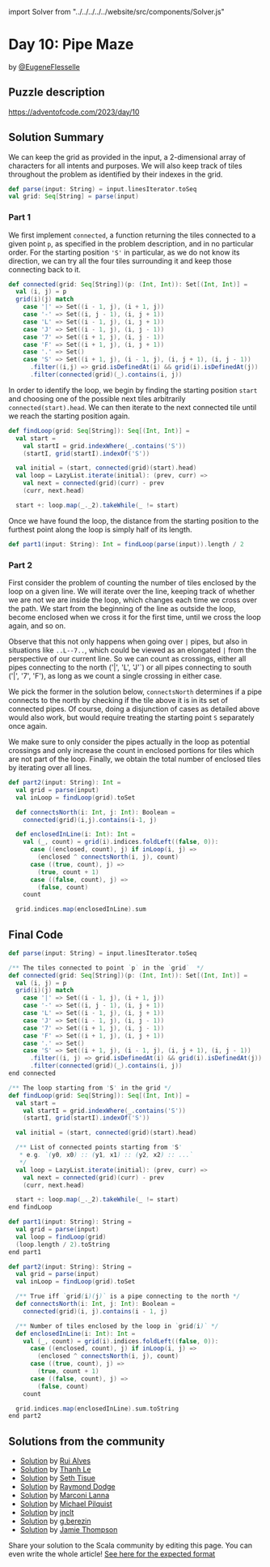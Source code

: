 import Solver from "../../../../../website/src/components/Solver.js"

# Day 10: Pipe Maze

by [@EugeneFlesselle](https://github.com/EugeneFlesselle)

## Puzzle description

https://adventofcode.com/2023/day/10


## Solution Summary

We can keep the grid as provided in the input, a 2-dimensional array of characters for all intents and purposes.
We will also keep track of tiles throughout the problem as identified by their indexes in the grid.
```scala 3
def parse(input: String) = input.linesIterator.toSeq
val grid: Seq[String] = parse(input)
```

### Part 1

We first implement `connected`, a function returning the tiles connected to a given point `p`,
as specified in the problem description, and in no particular order.
For the starting position `'S'` in particular, as we do not know its direction,
we can try all the four tiles surrounding it and keep those connecting back to it.

```scala 3
def connected(grid: Seq[String])(p: (Int, Int)): Set[(Int, Int)] =
  val (i, j) = p
  grid(i)(j) match
    case '|' => Set((i - 1, j), (i + 1, j))
    case '-' => Set((i, j - 1), (i, j + 1))
    case 'L' => Set((i - 1, j), (i, j + 1))
    case 'J' => Set((i - 1, j), (i, j - 1))
    case '7' => Set((i + 1, j), (i, j - 1))
    case 'F' => Set((i + 1, j), (i, j + 1))
    case '.' => Set()
    case 'S' => Set((i + 1, j), (i - 1, j), (i, j + 1), (i, j - 1))
      .filter((i,j) => grid.isDefinedAt(i) && grid(i).isDefinedAt(j))
      .filter(connected(grid)(_).contains(i, j))
```

In order to identify the loop, we begin by finding the starting position `start`
and choosing one of the possible next tiles arbitrarily `connected(start).head`.
We can then iterate to the next connected tile until we reach the starting position again.

```scala 3
def findLoop(grid: Seq[String]): Seq[(Int, Int)] =
  val start =
    val startI = grid.indexWhere(_.contains('S'))
    (startI, grid(startI).indexOf('S'))

  val initial = (start, connected(grid)(start).head)
  val loop = LazyList.iterate(initial): (prev, curr) =>
    val next = connected(grid)(curr) - prev
    (curr, next.head)

  start +: loop.map(_._2).takeWhile(_ != start)
```

Once we have found the loop,
the distance from the starting position to the furthest point along the loop
is simply half of its length.

```scala 3
def part1(input: String): Int = findLoop(parse(input)).length / 2
```


### Part 2

First consider the problem of counting the number of tiles enclosed by the loop on a given line.
We will iterate over the line, keeping track of whether we are not we are inside the loop, which changes each time we cross over the path.
We start from the beginning of the line as outside the loop,
become enclosed when we cross it for the first time, until we cross the loop again, and so on.

Observe that this not only happens when going over `|` pipes, but also in situations like `..L--7..`,
which could be viewed as an elongated `|` from the perspective of our current line.
So we can count as crossings, either all pipes connecting to the north ('|', 'L', 'J'`)
or all pipes connecting to south ('|', '7', 'F'), as long as we count a single crossing in either case.

We pick the former in the solution below,
`connectsNorth` determines if a pipe connects to the north by checking if the tile above it is in its set of connected pipes.
Of course, doing a disjunction of cases as detailed above would also work, but would require treating the starting point `S` separately once again.

[//]: # (Also observe that the `connected` function actually encodes a generalization of the previously described cases.)

We make sure to only consider the pipes actually in the loop as potential crossings
and only increase the count in enclosed portions for tiles which are not part of the loop.
Finally, we obtain the total number of enclosed tiles by iterating over all lines.

```scala 3
def part2(input: String): Int =
  val grid = parse(input)
  val inLoop = findLoop(grid).toSet

  def connectsNorth(i: Int, j: Int): Boolean =
    connected(grid)(i,j).contains(i-1, j)

  def enclosedInLine(i: Int): Int =
    val (_, count) = grid(i).indices.foldLeft((false, 0)):
      case ((enclosed, count), j) if inLoop(i, j) =>
        (enclosed ^ connectsNorth(i, j), count)
      case ((true, count), j) =>
        (true, count + 1)
      case ((false, count), j) =>
        (false, count)
    count

  grid.indices.map(enclosedInLine).sum
```

## Final Code

```scala 3
def parse(input: String) = input.linesIterator.toSeq

/** The tiles connected to point `p` in the `grid`  */
def connected(grid: Seq[String])(p: (Int, Int)): Set[(Int, Int)] =
  val (i, j) = p
  grid(i)(j) match
    case '|' => Set((i - 1, j), (i + 1, j))
    case '-' => Set((i, j - 1), (i, j + 1))
    case 'L' => Set((i - 1, j), (i, j + 1))
    case 'J' => Set((i - 1, j), (i, j - 1))
    case '7' => Set((i + 1, j), (i, j - 1))
    case 'F' => Set((i + 1, j), (i, j + 1))
    case '.' => Set()
    case 'S' => Set((i + 1, j), (i - 1, j), (i, j + 1), (i, j - 1))
      .filter((i, j) => grid.isDefinedAt(i) && grid(i).isDefinedAt(j))
      .filter(connected(grid)(_).contains(i, j))
end connected

/** The loop starting from 'S' in the grid */
def findLoop(grid: Seq[String]): Seq[(Int, Int)] =
  val start =
    val startI = grid.indexWhere(_.contains('S'))
    (startI, grid(startI).indexOf('S'))

  val initial = (start, connected(grid)(start).head)

  /** List of connected points starting from 'S'
   * e.g. `(y0, x0) :: (y1, x1) :: (y2, x2) :: ...`
   */
  val loop = LazyList.iterate(initial): (prev, curr) =>
    val next = connected(grid)(curr) - prev
    (curr, next.head)

  start +: loop.map(_._2).takeWhile(_ != start)
end findLoop

def part1(input: String): String =
  val grid = parse(input)
  val loop = findLoop(grid)
  (loop.length / 2).toString
end part1

def part2(input: String): String =
  val grid = parse(input)
  val inLoop = findLoop(grid).toSet

  /** True iff `grid(i)(j)` is a pipe connecting to the north */
  def connectsNorth(i: Int, j: Int): Boolean =
    connected(grid)(i, j).contains(i - 1, j)

  /** Number of tiles enclosed by the loop in `grid(i)` */
  def enclosedInLine(i: Int): Int =
    val (_, count) = grid(i).indices.foldLeft((false, 0)):
      case ((enclosed, count), j) if inLoop(i, j) =>
        (enclosed ^ connectsNorth(i, j), count)
      case ((true, count), j) =>
        (true, count + 1)
      case ((false, count), j) =>
        (false, count)
    count

  grid.indices.map(enclosedInLine).sum.toString
end part2
```

## Solutions from the community

- [Solution](https://github.com/xRuiAlves/advent-of-code-2023/blob/main/Day10.scala) by [Rui Alves](https://github.com/xRuiAlves/)
- [Solution](https://github.com/lenguyenthanh/aoc-2023/blob/main/Day10.scala) by [Thanh Le](https://github.com/lenguyenthanh)
- [Solution](https://github.com/SethTisue/adventofcode/blob/main/2023/src/test/scala/Day10.scala) by [Seth Tisue](https://github.com/SethTisue)
- [Solution](https://github.com/rayrobdod/advent-of-code/blob/main/2023/10/day10.scala) by [Raymond Dodge](https://github.com/rayrobdod/)
- [Solution](https://github.com/marconilanna/advent-of-code/blob/master/2023/Day10.scala) by [Marconi Lanna](https://github.com/marconilanna)
- [Solution](https://github.com/mpilquist/aoc/blob/main/2023/day10.sc) by [Michael Pilquist](https://github.com/mpilquist)
- [Solution](https://github.com/jnclt/adventofcode2023/blob/main/day10/pipe-maze.sc) by [jnclt](https://github.com/jnclt)
- [Solution](https://github.com/GrigoriiBerezin/advent_code_2023/tree/master/task10/src/main/scala) by [g.berezin](https://github.com/GrigoriiBerezin)
- [Solution](https://github.com/bishabosha/advent-of-code-2023/blob/main/2023-day10.scala) by [Jamie Thompson](https://github.com/bishabosha)

Share your solution to the Scala community by editing this page.
You can even write the whole article! [See here for the expected format](https://github.com/scalacenter/scala-advent-of-code/discussions/424)
